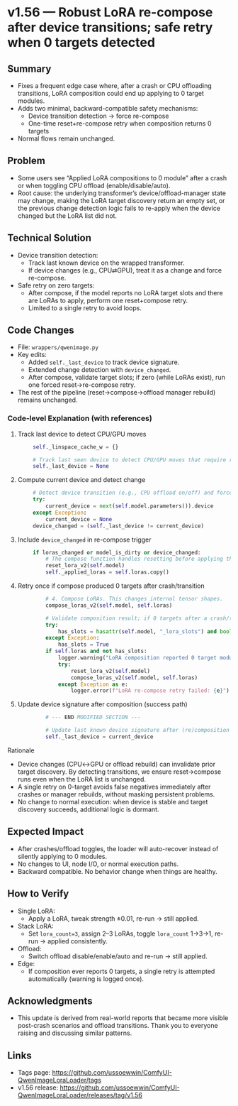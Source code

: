 # v1.56 — Robust LoRA re-compose after device transitions; safe retry when 0 targets detected

## Summary
- Fixes a frequent edge case where, after a crash or CPU offloading transitions, LoRA composition could end up applying to 0 target modules.
- Adds two minimal, backward-compatible safety mechanisms:
  - Device transition detection → force re-compose
  - One-time reset+re-compose retry when composition returns 0 targets
- Normal flows remain unchanged.

## Problem
- Some users see “Applied LoRA compositions to 0 module” after a crash or when toggling CPU offload (enable/disable/auto).
- Root cause: the underlying transformer’s device/offload-manager state may change, making the LoRA target discovery return an empty set, or the previous change detection logic fails to re-apply when the device changed but the LoRA list did not.

## Technical Solution
- Device transition detection:
  - Track last known device on the wrapped transformer.
  - If device changes (e.g., CPU⇄GPU), treat it as a change and force re-compose.
- Safe retry on zero targets:
  - After compose, if the model reports no LoRA target slots and there are LoRAs to apply, perform one reset+compose retry.
  - Limited to a single retry to avoid loops.

## Code Changes
- File: `wrappers/qwenimage.py`
- Key edits:
  - Added `self._last_device` to track device signature.
  - Extended change detection with `device_changed`.
  - After compose, validate target slots; if zero (while LoRAs exist), run one forced reset→re-compose retry.
- The rest of the pipeline (reset→compose→offload manager rebuild) remains unchanged.

### Code-level Explanation (with references)

1) Track last device to detect CPU/GPU moves

```60:66:D:\USERFILES\GitHub\ComfyUI-QwenImageLoraLoader\wrappers\qwenimage.py
        self._linspace_cache_w = {}

        # Track last seen device to detect CPU/GPU moves that require re-compose
        self._last_device = None
```

2) Compute current device and detect change

```101:110:D:\USERFILES\GitHub\ComfyUI-QwenImageLoraLoader\wrappers\qwenimage.py
        # Detect device transition (e.g., CPU offload on/off) and force re-compose
        try:
            current_device = next(self.model.parameters()).device
        except Exception:
            current_device = None
        device_changed = (self._last_device != current_device)
```

3) Include `device_changed` in re-compose trigger

```110:116:D:\USERFILES\GitHub\ComfyUI-QwenImageLoraLoader\wrappers\qwenimage.py
        if loras_changed or model_is_dirty or device_changed:
            # The compose function handles resetting before applying the new stack
            reset_lora_v2(self.model)
            self._applied_loras = self.loras.copy()
```

4) Retry once if compose produced 0 targets after crash/transition

```150:170:D:\USERFILES\GitHub\ComfyUI-QwenImageLoraLoader\wrappers\qwenimage.py
            # 4. Compose LoRAs. This changes internal tensor shapes.
            compose_loras_v2(self.model, self.loras)

            # Validate composition result; if 0 targets after a crash/transition, retry once
            try:
                has_slots = hasattr(self.model, "_lora_slots") and bool(self.model._lora_slots)
            except Exception:
                has_slots = True
            if self.loras and not has_slots:
                logger.warning("LoRA composition reported 0 target modules. Forcing reset and one retry.")
                try:
                    reset_lora_v2(self.model)
                    compose_loras_v2(self.model, self.loras)
                except Exception as e:
                    logger.error(f"LoRA re-compose retry failed: {e}")
```

5) Update device signature after composition (success path)

```176:181:D:\USERFILES\GitHub\ComfyUI-QwenImageLoraLoader\wrappers\qwenimage.py
            # --- END MODIFIED SECTION ---

            # Update last known device signature after (re)composition
            self._last_device = current_device
```

Rationale
- Device changes (CPU↔GPU or offload rebuild) can invalidate prior target discovery. By detecting transitions, we ensure reset→compose runs even when the LoRA list is unchanged.
- A single retry on 0-target avoids false negatives immediately after crashes or manager rebuilds, without masking persistent problems.
- No change to normal execution: when device is stable and target discovery succeeds, additional logic is dormant.

## Expected Impact
- After crashes/offload toggles, the loader will auto-recover instead of silently applying to 0 modules.
- No changes to UI, node I/O, or normal execution paths.
- Backward compatible. No behavior change when things are healthy.

## How to Verify
- Single LoRA:
  - Apply a LoRA, tweak strength ±0.01, re-run → still applied.
- Stack LoRA:
  - Set `lora_count=3`, assign 2–3 LoRAs, toggle `lora_count` 1→3→1, re-run → applied consistently.
- Offload:
  - Switch offload disable/enable/auto and re-run → still applied.
- Edge:
  - If composition ever reports 0 targets, a single retry is attempted automatically (warning is logged once).

## Acknowledgments
- This update is derived from real-world reports that became more visible post-crash scenarios and offload transitions. Thank you to everyone raising and discussing similar patterns.

## Links
- Tags page: https://github.com/ussoewwin/ComfyUI-QwenImageLoraLoader/tags
- v1.56 release: https://github.com/ussoewwin/ComfyUI-QwenImageLoraLoader/releases/tag/v1.56


